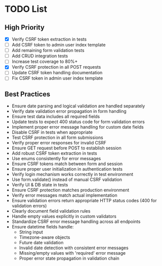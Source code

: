 # TODO List
## High Priority
- [x] Verify CSRF token extraction in tests
- [ ] Add CSRF token to admin user index template
- [ ] Add remaining form validation tests
- [ ] Add CRUD integration tests
- [ ] Increase test coverage to 80%+
- [x] Verify CSRF protection in all POST requests
- [ ] Update CSRF token handling documentation
- [ ] Fix CSRF token in admin user index template

## Best Practices
- Ensure date parsing and logical validation are handled separately
- Verify date validation error propagation in form handling
- Ensure test data includes all required fields
- Update tests to expect 400 status code for form validation errors
- Implement proper error message handling for custom date fields
- Disable CSRF in tests when appropriate
- Test CSRF protection in all form submissions
- Verify proper error responses for invalid CSRF
- Ensure GET request before POST to establish session
- Add robust CSRF token extraction in tests
- Use enums consistently for error messages
- Ensure CSRF tokens match between form and session
- Ensure proper user initialization in authentication tests
- Verify login mechanism works correctly in test environment
- Use form.validate() instead of manual CSRF validation
- Verify UI & DB state in tests
- Ensure CSRF protection matches production environment
- Verify error messages match actual implementation
- Ensure validation errors return appropriate HTTP status codes (400 for validation errors)
- Clearly document field validation rules
- Handle empty values explicitly in custom validators
- Standardize CSRF error message handling across all endpoints
- Ensure datetime fields handle:
  - String input
  - Timezone-aware objects
  - Future date validation
  - Invalid date detection with consistent error messages
  - Missing/empty values with 'required' error message
  - Proper error state propagation in validation chain

